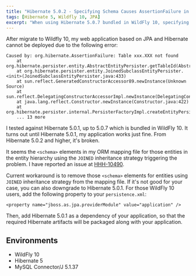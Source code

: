 ```yaml
---
title: "Hibernate 5.0.2 - Specifying Schema Causes AssertionFailure in JoinedSubclassEntityPersister"
tags: [Hibernate 5, Wildfly 10, JPA]
excerpt: "When using Hibernate 5.0.7 bundled in WildFly 10, specifying schema for entities using JOINED inheritance strategy causes AssertionFailure in JoinedSubclassEntityPersister"
---
```


After migrate to Wildfly 10, my web application based on JPA and Hibernate cannot be deployed due to the following error:

```
Caused by: org.hibernate.AssertionFailure: Table xxx.XXX not found
	at org.hibernate.persister.entity.AbstractEntityPersister.getTableId(AbstractEntityPersister.java:5107)
	at org.hibernate.persister.entity.JoinedSubclassEntityPersister.<init>(JoinedSubclassEntityPersister.java:433)
	at sun.reflect.GeneratedConstructorAccessor89.newInstance(Unknown Source)
	at sun.reflect.DelegatingConstructorAccessorImpl.newInstance(DelegatingConstructorAccessorImpl.java:45)
	at java.lang.reflect.Constructor.newInstance(Constructor.java:422)
	at org.hibernate.persister.internal.PersisterFactoryImpl.createEntityPersister(PersisterFactoryImpl.java:96)
	... 13 more
```

I tested against Hibernate 5.0.1, up to 5.0.7 which is bundled in WildFly 10. It turns out until Hibernate 5.0.1, my application works just fine. From Hibernate 5.0.2 and higher, it's broken.

It seems the `<schema>` elements in my ORM mapping file for those entities in the entity hierarchy using the `JOINED` inheritance strategy triggering the problem. I have reported an issue at [HHH-10490](https://hibernate.atlassian.net/browse/HHH-10490).

Current workaround is to remove those `<schema>` elements for entities using `JOINED` inheritance strategy from the mapping file. If it's not good for your case, you can also downgrade to Hibernate 5.0.1. For those WildFly 10 users, add the following property to your `persistence.xml`:

```
<property name="jboss.as.jpa.providerModule" value="application" />
```

Then, add Hibernate 5.0.1 as a dependency of your application, so that the required Hibernate artifacts will be packaged along with your application.

## Environments
* WildFly 10
* Hibernate 5
* MySQL Connector/J 5.1.37
